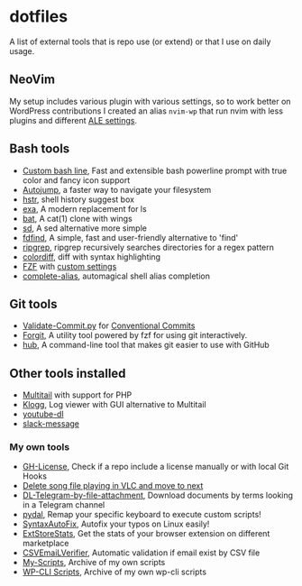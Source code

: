# dotfiles

A list of external tools that is repo use (or extend) or that I use on daily usage.

## NeoVim

My setup includes various plugin with various settings, so to work better on WordPress contributions I created an alias `nvim-wp` that run nvim with less plugins and different [ALE settings](.vim/custom/custom-ale.vim).

## Bash tools

* [Custom bash line](https://github.com/petobens/trueline), Fast and extensible bash powerline prompt with true color and fancy icon support
* [Autojump](https://github.com/wting/autojump), a faster way to navigate your filesystem
* [hstr](https://github.com/dvorka/hstr), shell history suggest box
* [exa](https://the.exa.website/), A modern replacement for ls
* [bat](https://github.com/sharkdp/bat), A cat(1) clone with wings
* [sd](https://github.com/chmln/sd), A sed alternative more simple
* [fdfind](https://github.com/sharkdp/fd), A simple, fast and user-friendly alternative to 'find'
* [ripgrep](https://github.com/BurntSushi/ripgrep), ripgrep recursively searches directories for a regex pattern 
* [colordiff](https://www.colordiff.org/), diff with syntax highlighting
* [FZF](https://github.com/junegunn/fzf) with [custom settings](https://github.com/Mte90/dotfiles/tree/master/.bash/fzf)
* [complete-alias](https://github.com/cykerway/complete-alias), automagical shell alias completion

## Git tools

* [Validate-Commit.py](https://github.com/Mte90/My-Scripts/blob/master/dev/validate-commit.py) for [Conventional Commits](https://www.conventionalcommits.org/en/v1.0.0/)
* [Forgit](https://github.com/wfxr/forgit), A utility tool powered by fzf for using git interactively. 
* [hub](https://github.com/github/hub), A command-line tool that makes git easier to use with GitHub

## Other tools installed

* [Multitail](https://www.vanheusden.com/multitail/) with support for PHP
* [Klogg](https://github.com/variar/klogg/), Log viewer with GUI alternative to Multitail
* [youtube-dl](https://youtube-dl.org/)
* [slack-message](https://daniele.tech/2017/08/to-send-message-to-slack-with-bash/)

### My own tools

* [GH-License](https://github.com/Mte90/GH-License), Check if a repo include a license manually or with local Git Hooks
* [Delete song file playing in VLC and move to next](https://github.com/Mte90/My-Scripts/blob/master/misc/delete_song_by_dbus.py)
* [DL-Telegram-by-file-attachment](https://github.com/Mte90/DL-Telegram-by-file-attachment/), Download documents by terms looking in a Telegram channel
* [pydal](https://github.com/Mte90/pydal), Remap your specific keyboard to execute custom scripts!
* [SyntaxAutoFix](https://github.com/Mte90/SyntaxAutoFix), Autofix your typos on Linux easily!
* [ExtStoreStats](https://github.com/Mte90/ExtStoreStats), Get the stats of your browser extension on different marketplace
* [CSVEmaiLVerifier](https://github.com/CodeAtCode/CSVEmailVerifier), Automatic validation if email exist by CSV file
* [My-Scripts](https://github.com/Mte90/My-Scripts), Archive of my own scripts
* [WP-CLI Scripts](https://github.com/CodeAtCode/WPCli-scripts), Archive of my own wp-cli scripts
